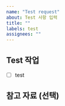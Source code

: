 ```yaml
---
name: "Test request"
about: Test 사항 입력
title: ""
labels: test
assignees: ""
---
```


## Test 작업

- [ ] test

## 참고 자료 (선택)
